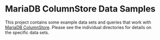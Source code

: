 # MariaDB ColumnStore Data Samples 
This project contains some example data sets and queries that work with [MariaDB ColumnStore](https://mariadb.com/products/solutions/olap-database-ax). 
Please see the individual directories for details on the specific data sets.
